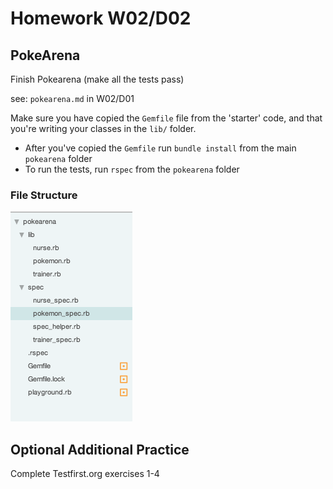 # Homework W02/D02

## PokeArena
Finish Pokearena (make all the tests pass)

see: `pokearena.md` in W02/D01

Make sure you have copied the `Gemfile` file from the 'starter' code, and
that you're writing your classes in the `lib/` folder.

* After you've copied the `Gemfile` run `bundle install` from the main `pokearena` folder
* To run the tests, run `rspec` from the `pokearena` folder

### File Structure

![File Structure](files.png)


## Optional Additional Practice

Complete Testfirst.org exercises 1-4
